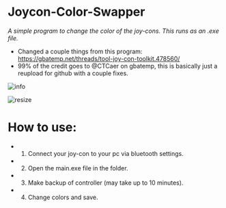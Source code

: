 # Joycon-Color-Swapper

*A simple program to change the color of the joy-cons. This runs as an .exe file.*

* Changed a couple things from this program: https://gbatemp.net/threads/tool-joy-con-toolkit.478560/
* 99% of the credit goes to @CTCaer on gbatemp, this is basically just a reupload for github with a couple fixes.

![info](https://user-images.githubusercontent.com/85678708/182126878-b2c1f917-4365-464f-b241-e68d6b67281a.png)

![resize](https://user-images.githubusercontent.com/85678708/182127539-97e40fc9-18c6-4c73-94ec-eade7c649bec.png)


# How to use:

+ 1. Connect your joy-con to your pc via bluetooth settings.
+ 2. Open the main.exe file in the folder.
+ 3. Make backup of controller (may take up to 10 minutes).
+ 4. Change colors and save.
